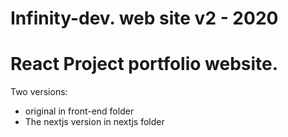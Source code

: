 #  Infinity-dev. web site v2 - 2020

# React Project portfolio website.

Two versions: 
 - original in front-end folder
 - The nextjs version in nextjs folder
 
 

